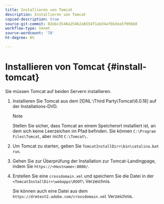 ```yaml
---
title: Installieren von Tomcat
description: Installieren von Tomcat
copied-description: true
source-git-commit: 02ebc3548a254b2a6554f1ab34afbb3ea5f09bb8
workflow-type: tm+mt
source-wordcount: '78'
ht-degree: 0%

---
```


# Installieren von Tomcat {#install-tomcat}

Sie müssen Tomcat auf beiden Servern installieren.
1. Installieren Sie Tomcat aus dem [!DNL \Third Party\Tomcat\6.0.18\] auf der Installations-DVD.

   >[!NOTE]
   >
   >Stellen Sie sicher, dass Tomcat an einem Speicherort installiert ist, an dem sich keine Leerzeichen im Pfad befinden. Sie können `C:\Program Files\Tomcat`, aber nicht `C:\Tomcat\`.

1. Um Tomcat zu starten, geben Sie `TomcatInstallDir>\bin\catalina.bat run`.
1. Gehen Sie zur Überprüfung der Installation zur Tomcat-Landingpage, indem Sie `https://<Hostname>:8080/`.
1. Erstellen Sie eine `crossdomain.xml` und speichern Sie die Datei in der `<TomcatInstallDir>\webapps\ROOT\` Verzeichnis.

   Sie können auch eine Datei aus dem `https://drmtest2.adobe.com/crossdomain.xml` Verzeichnis.
